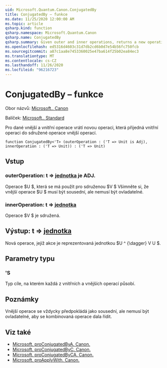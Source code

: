 ```yaml
---
uid: Microsoft.Quantum.Canon.ConjugatedBy
title: ConjugatedBy – funkce
ms.date: 11/25/2020 12:00:00 AM
ms.topic: article
qsharp.kind: function
qsharp.namespace: Microsoft.Quantum.Canon
qsharp.name: ConjugatedBy
qsharp.summary: Given outer and inner operations, returns a new operation that conjugates the inner operation by the outer operation.
ms.openlocfilehash: ed5316d4603c31d7db2cd6b0d7e54b56fc750fcb
ms.sourcegitcommit: a87c1aa8e7453360025e47ba614f25b02ea84ec3
ms.translationtype: MT
ms.contentlocale: cs-CZ
ms.lasthandoff: 11/26/2020
ms.locfileid: "96216723"
---
```

# <a name="conjugatedby-function"></a>ConjugatedBy – funkce

Obor názvů: [Microsoft.. Canon](xref:Microsoft.Quantum.Canon)

Balíček: [Microsoft.. Standard](https://nuget.org/packages/Microsoft.Quantum.Standard)


Pro dané vnější a vnitřní operace vrátí novou operaci, která přijedná vnitřní operaci do sdružené operace vnější operací.

```qsharp
function ConjugatedBy<'T> (outerOperation : ('T => Unit is Adj), innerOperation : ('T => Unit)) : ('T => Unit)
```


## <a name="input"></a>Vstup

### <a name="outeroperation--t--unit--is-adj"></a>outerOperation: t => [jednotka](xref:microsoft.quantum.lang-ref.unit)  je ADJ.

Operace $U $, která se má použít pro sdruženou $V $ Všimněte si, že vnější operace $U $ musí být sousední, ale nemusí být ovladatelné.


### <a name="inneroperation--t--unit"></a>innerOperation: t => [jednotka](xref:microsoft.quantum.lang-ref.unit) 

Operace $V $ je sdružená.



## <a name="output--t--unit"></a>Výstup: t => [jednotka](xref:microsoft.quantum.lang-ref.unit) 

Nová operace, jejíž akce je reprezentovaná jednotkou $U ^ {\dagger} V U $.

## <a name="type-parameters"></a>Parametry typu

### <a name="t"></a>'S

Typ cíle, na kterém každá z vnitřních a vnějších operací působí.

## <a name="remarks"></a>Poznámky

Vnější operace se vždycky předpokládá jako sousední, ale nemusí být ovladatelné, aby se kombinovaná operace dala řídit.

## <a name="see-also"></a>Viz také

- [Microsoft. proConjugatedByA. Canon.](xref:Microsoft.Quantum.Canon.ConjugatedByA)
- [Microsoft. proConjugatedByC. Canon.](xref:Microsoft.Quantum.Canon.ConjugatedByC)
- [Microsoft. proConjugatedByCA. Canon.](xref:Microsoft.Quantum.Canon.ConjugatedByCA)
- [Microsoft. proApplyWith. Canon.](xref:Microsoft.Quantum.Canon.ApplyWith)